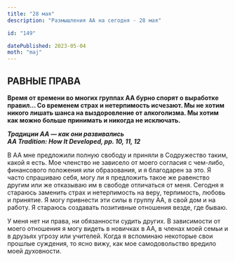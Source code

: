 ```yaml
---
title: "28 мая"
description: "Размышления АА на сегодня - 28 мая"

id: "149"

datePublished: 2023-05-04
moth: "maj"
---
```


## РАВНЫЕ ПРАВА

**Время от времени во многих группах АА бурно спорят о выработке правил… Со
временем страх и нетерпимость исчезают. Мы не хотим никого лишать шанса на
выздоровление от алкоголизма. Мы хотим как можно больше принимать и никогда не
исключать.**

**_Традиции АА — как они развивались  
AA Tradition: How It Developed, pp. 10, 11, 12_**

В АА мне предложили полную свободу и приняли в Содружество таким, какой я
есть. Мое членство не зависело от моего согласия с чем-либо, финансового
положения или образования, и я благодарен за это. Я часто спрашиваю себя, могу
ли я предложить такое же равенство другим или же отказываю им в свободе
отличаться от меня. Сегодня я стараюсь заменить страх и нетерпимость на веру,
терпимость, любовь и принятие. Я могу привнести эти силы в группу АА, в свой
дом и на работу. Я стараюсь создавать позитивные отношения везде, где бываю.

У меня нет ни права, ни обязанности судить других. В зависимости от моего
отношения я могу видеть в новичках в АА, в членах моей семьи и в друзьях
угрозу или учителей. Когда я вспоминаю некоторые свои прошлые суждения, то
ясно вижу, как мое самодовольство вредило моей духовности.
